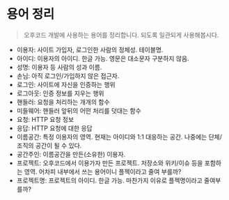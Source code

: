 # 용어 정리

> 오후코드 개발에 사용하는 용어를 정리합니다. 되도록 일관되게 사용해봅시다.

* 이용자: 사이트 가입자, 로그인한 사람의 정체성. 테이블명.
* 아이디: 이용자의 아이디. 한글 가능. 영문은 대소문자 구분하지 않음.
* 성명: 이용자 등 사람의 성과 이름.
* 손님: 아직 로그인/가입하지 않은 접근자.
* 로그인: 사이트에 자신을 인증하는 행위
* 로그아웃: 인증 정보를 지우는 행위
* 핸들러: 요청을 처리하는 개개의 함수
* 미들웨어: 핸들러 앞뒤의 어떤 처리를 덧대는 함수
* 요청: HTTP 요청 정보
* 응답: HTTP 요청에 대한 응답
* 이름공간: 특정 이용자의 영역. 현재는 아이디와 1:1 대응하는 공간. 나중에는 단체/조직의 공간이 될 수 있다.
* 공간주인: 이름공간을 만든(소유한) 이용자.
* 프로젝트: 오후코드에서 이용가자 만든 프로젝트. 저장소와 위키/이슈 등을 포함하는 영역. 어차피 내부에서 쓰는 용어이니 플젝이라고 줄여 부를까?
* 프로젝트명: 프로젝트의 아이디. 한글 가능. 마찬가지 이유로 플젝명이라고 줄여부를까?
